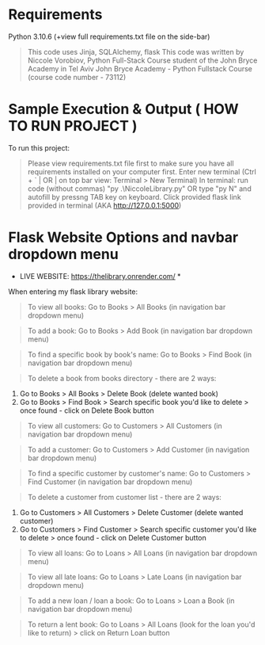 # Requirements
Python 3.10.6 (+view full requirements.txt file on the side-bar)

> This code uses Jinja, SQLAlchemy, flask
> This code was written by Niccole Vorobiov, Python Full-Stack Course student of the John Bryce Academy in Tel Aviv
> John Bryce Academy - Python Fullstack Course (course code number - 73112)

# Sample Execution & Output ( HOW TO RUN PROJECT )
To run this project:
> Please view requirements.txt file first to make sure you have all requirements installed on your computer first.
> Enter new terminal (Ctrl + ` | OR | on top bar view: Terminal > New Terminal)
> In terminal: run code (without commas) "py .\NiccoleLibrary.py" OR type "py N" and autofill by pressng TAB key on keyboard.
> Click provided flask link provided in terminal (AKA http://127.0.0.1:5000)

# Flask Website Options and navbar dropdown menu
* LIVE WEBSITE: https://thelibrary.onrender.com/ *

When entering my flask library website:

<!-- @@@@@@@@@@@@@@@@@@@@@@@@@@@@@@@@@@@@@@@@-----BOOKS-----@@@@@@@@@@@@@@@@@@@@@@@@@@@@@@@@@@@@@@@@ -->

> To view all books:
Go to Books > All Books (in navigation bar dropdown menu)

> To add a book:
Go to Books > Add Book (in navigation bar dropdown menu)

> To find a specific book by book's name:
Go to Books > Find Book (in navigation bar dropdown menu)

> To delete a book from books directory - there are 2 ways:
1. Go to Books > All Books > Delete Book (delete wanted book)
2. Go to Books > Find Book > Search specific book you'd like to delete > once found - click on Delete Book button

<!-- @@@@@@@@@@@@@@@@@@@@@@@@@@@@@@@@@@@@@@@@-----CUSTOMERS-----@@@@@@@@@@@@@@@@@@@@@@@@@@@@@@@@@@@@@@@@ -->

> To view all customers:
Go to Customers > All Customers (in navigation bar dropdown menu)

> To add a customer:
Go to Customers > Add Customer (in navigation bar dropdown menu)

> To find a specific customer by customer's name:
Go to Customers > Find Customer (in navigation bar dropdown menu)

> To delete a customer from customer list - there are 2 ways:
1. Go to Customers > All Customers > Delete Customer (delete wanted customer)
2. Go to Customers > Find Customer > Search specific customer you'd like to delete > once found - click on Delete Customer button

<!-- @@@@@@@@@@@@@@@@@@@@@@@@@@@@@@@@@@@@@@@@-----LOANS-----@@@@@@@@@@@@@@@@@@@@@@@@@@@@@@@@@@@@@@@@ -->

> To view all loans:
Go to Loans > All Loans (in navigation bar dropdown menu)

> To view all late loans:
Go to Loans > Late Loans (in navigation bar dropdown menu)

> To add a new loan / loan a book:
Go to Loans > Loan a Book (in navigation bar dropdown menu)

> To return a lent book:
Go to Loans > All Loans (look for the loan you'd like to return) > click on Return Loan button

